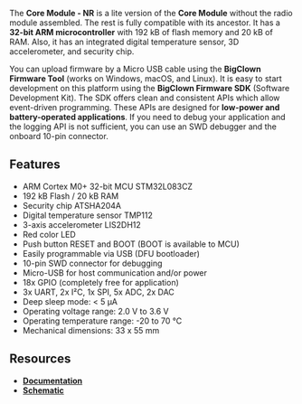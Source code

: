 The **Core Module - NR** is a lite version of the **Core Module** without the radio module assembled. The rest is fully compatible with its ancestor. It has a **32-bit ARM microcontroller** with 192 kB of flash memory and 20 kB of RAM. Also, it has an integrated digital temperature sensor, 3D accelerometer, and security chip.

You can upload firmware by a Micro USB cable using the **BigClown Firmware Tool** (works on Windows, macOS, and Linux). It is easy to start development on this platform using the **BigClown Firmware SDK** (Software Development Kit). The SDK offers clean and consistent APIs which allow event-driven programming. These APIs are designed for **low-power and battery-operated applications**. If you need to debug your application and the logging API is not sufficient, you can use an SWD debugger and the onboard 10-pin connector.

## Features

-   ARM Cortex M0+ 32-bit MCU STM32L083CZ
-   192 kB Flash / 20 kB RAM
-   Security chip ATSHA204A
-   Digital temperature sensor TMP112
-   3-axis accelerometer LIS2DH12
-   Red color LED
-   Push button RESET and BOOT (BOOT is available to MCU)
-   Easily programmable via USB (DFU bootloader)
-   10-pin SWD connector for debugging
-   Micro-USB for host communication and/or power
-   18x GPIO (completely free for application)
-   3x UART, 2x I²C, 1x SPI, 5x ADC, 2x DAC
-   Deep sleep mode: < 5 µA
-   Operating voltage range: 2.0 V to 3.6 V
-   Operating temperature range: -20 to 70 °C
-   Mechanical dimensions: 33 x 55 mm

## Resources

-   [**Documentation**](https://www.bigclown.com/doc/hardware/about-core-module/)
-   [**Schematic**](https://github.com/bigclownlabs/bc-hardware/tree/master/out/bc-module-core)
